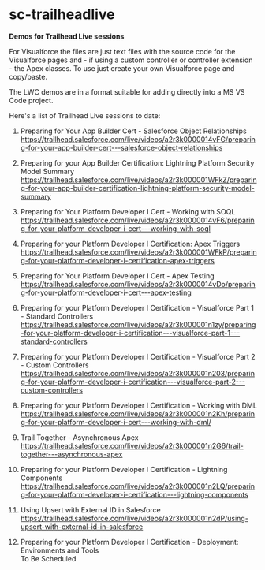# sc-trailheadlive
<b>Demos for Trailhead Live sessions</b>

For Visualforce the files are just text files with the source code for the Visualforce pages and - if using a custom controller or controller extension - the Apex classes. To use just create your own Visualforce page and copy/paste.

The LWC demos are in a format suitable for adding directly into a MS VS Code project.

Here's a list of Trailhead Live sessions to date:

1. Preparing for Your App Builder Cert - Salesforce Object Relationships
https://trailhead.salesforce.com/live/videos/a2r3k0000014vFG/preparing-for-your-app-builder-cert---salesforce-object-relationships

2. Preparing for your App Builder Certification: Lightning Platform Security Model Summary
https://trailhead.salesforce.com/live/videos/a2r3k000001WFkZ/preparing-for-your-app-builder-certification-lightning-platform-security-model-summary

3. Preparing for Your Platform Developer I Cert - Working with SOQL
https://trailhead.salesforce.com/live/videos/a2r3k0000014vF6/preparing-for-your-platform-developer-i-cert---working-with-soql

4. Preparing for your Platform Developer I Certification: Apex Triggers
https://trailhead.salesforce.com/live/videos/a2r3k000001WFkP/preparing-for-your-platform-developer-i-certification-apex-triggers

5. Preparing for Your Platform Developer I Cert - Apex Testing
https://trailhead.salesforce.com/live/videos/a2r3k0000014vDo/preparing-for-your-platform-developer-i-cert---apex-testing

6. Preparing for your Platform Developer I Certification - Visualforce Part 1 - Standard Controllers
https://trailhead.salesforce.com/live/videos/a2r3k000001n1zy/preparing-for-your-platform-developer-i-certification---visualforce-part-1---standard-controllers

7. Preparing for your Platform Developer I Certification - Visualforce Part 2 - Custom Controllers
https://trailhead.salesforce.com/live/videos/a2r3k000001n203/preparing-for-your-platform-developer-i-certification---visualforce-part-2---custom-controllers

8. Preparing for your Platform Developer I Certification - Working with DML
https://trailhead.salesforce.com/live/videos/a2r3k000001n2Kh/preparing-for-your-platform-developer-i-cert---working-with-dml/

9. Trail Together - Asynchronous Apex
<br/>https://trailhead.salesforce.com/live/videos/a2r3k000001n2G6/trail-together---asynchronous-apex

10. Preparing for your Platform Developer I Certification - Lightning Components
<br/>https://trailhead.salesforce.com/live/videos/a2r3k000001n2LQ/preparing-for-your-platform-developer-i-certification---lightning-components

12. Using Upsert with External ID in Salesforce
<br/>https://trailhead.salesforce.com/live/videos/a2r3k000001n2dP/using-upsert-with-external-id-in-salesforce

11. Preparing for your Platform Developer I Certification - Deployment: Environments and Tools
<br/>To Be Scheduled
